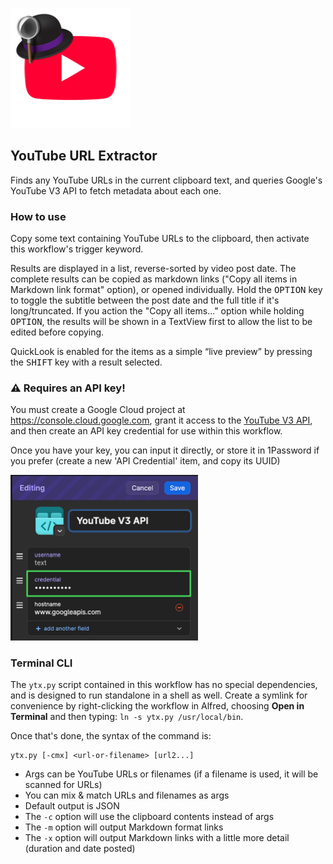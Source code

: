 ![](yt-hat.png)

## YouTube URL Extractor

Finds any YouTube URLs in the current clipboard text, and queries Google's YouTube V3 API to fetch metadata about each one.

### How to use

Copy some text containing YouTube URLs to the clipboard, then activate this workflow's trigger keyword.

Results are displayed in a list, reverse-sorted by video post date. The complete results can be copied as markdown links ("Copy all items in Markdown link format" option), or opened individually. Hold the <kbd>OPTION</kbd> key to toggle the subtitle between the post date and the full title if it's long/truncated. If you action the "Copy all items..." option while holding <kbd>OPTION</kbd>, the results will be shown in a TextView first to allow the list to be edited before copying.

QuickLook is enabled for the items as a simple “live preview” by pressing the <kbd>SHIFT</kbd> key with a result selected.

### ⚠️ Requires an API key!

You must create a Google Cloud project at https://console.cloud.google.com, grant it access to the [YouTube V3 API](https://developers.google.com/youtube/v3/docs/), and then create an API key credential for use within this workflow.

Once you have your key, you can input it directly, or store it in 1Password if you prefer (create a new 'API Credential' item, and copy its UUID)

<img src="1pass.png" width="300" />

### Terminal CLI

The `ytx.py` script contained in this workflow has no special dependencies, and is designed to run standalone in a shell as well. Create a symlink for convenience by right-clicking the workflow in Alfred, choosing **Open in Terminal** and then typing: `ln -s ytx.py /usr/local/bin`.

Once that's done, the syntax of the command is:

```
ytx.py [-cmx] <url-or-filename> [url2...]
```

- Args can be YouTube URLs or filenames (if a filename is used, it will be scanned for URLs)
- You can mix & match URLs and filenames as args
- Default output is JSON
- The `-c` option will use the clipboard contents instead of args
- The `-m` option will output Markdown format links
- The `-x` option will output Markdown links with a little more detail (duration and date posted)
